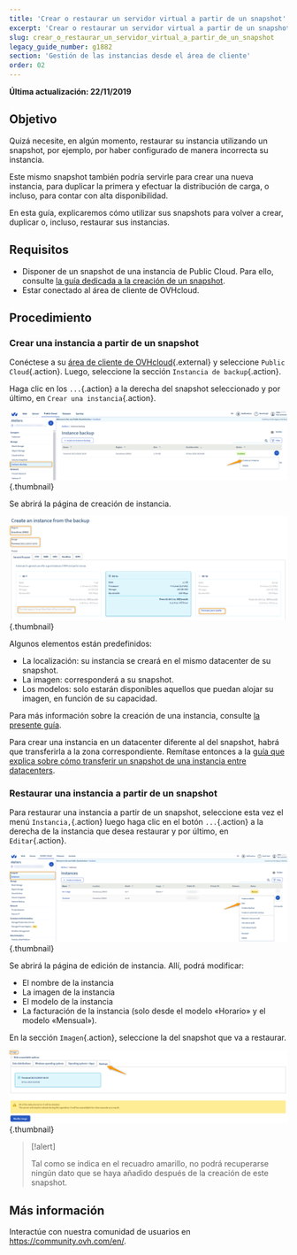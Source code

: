 ```yaml
---
title: 'Crear o restaurar un servidor virtual a partir de un snapshot'
excerpt: 'Crear o restaurar un servidor virtual a partir de un snapshot'
slug: crear_o_restaurar_un_servidor_virtual_a_partir_de_un_snapshot
legacy_guide_number: g1882
section: 'Gestión de las instancias desde el área de cliente'
order: 02
---
```


**Última actualización: 22/11/2019**

## Objetivo
Quizá necesite, en algún momento, restaurar su instancia utilizando un snapshot, por ejemplo, por haber configurado de manera incorrecta su instancia. 

Este mismo snapshot también podría servirle para crear una nueva instancia, para duplicar la primera y efectuar la distribución de carga, o incluso, para contar con alta disponibilidad.

En esta guía, explicaremos cómo utilizar sus snapshots para volver a crear, duplicar o, incluso, restaurar sus instancias.

## Requisitos
- Disponer de un snapshot de una instancia de Public Cloud. Para ello, consulte [la guía dedicada a la creación de un snapshot](../guardar_copia_de_seguridad_de_una_instancia/).
- Estar conectado al área de cliente de OVHcloud.

## Procedimiento

### Crear una instancia a partir de un snapshot

Conéctese a su [área de cliente de OVHcloud](https://ca.ovh.com/auth/?action=gotomanager&from=https://www.ovh.com/world/&ovhSubsidiary=ws){.external} y seleccione `Public Cloud`{.action}. Luego, seleccione la sección `Instancia de backup`{.action}.

Haga clic en los `...`{.action} a la derecha del snapshot seleccionado y por último, en `Crear una instancia`{.action}.

![public-cloud-instance-backup](images/restorebackup1.png){.thumbnail}

Se abrirá la página de creación de instancia.

![public-cloud-instance-backup](images/restorebackup2.png){.thumbnail}

Algunos elementos están predefinidos:

* La localización: su instancia se creará en el mismo datacenter de su snapshot.
* La imagen: corresponderá a su snapshot.
* Los modelos: solo estarán disponibles aquellos que puedan alojar su imagen, en función de su capacidad.

Para más información sobre la creación de una instancia, consulte [la presente guía](../crear_una_instancia_desde_el_area_de_cliente_de_ovh/).

Para crear una instancia en un datacenter diferente al del snapshot, habrá que transferirla a la zona correspondiente. Remítase entonces a la [guía que explica sobre cómo transferir un snapshot de una instancia entre datacenters](../transferir-backup-de-instancia-entre-datacenters/).

### Restaurar una instancia a partir de un snapshot

Para restaurar una instancia a partir de un snapshot, seleccione esta vez el menú `Instancia,`{.action} luego haga clic en el botón `...`{.action} a la derecha de la instancia que desea restaurar y por último, en `Editar`{.action}.

![public-cloud-instance-backup](images/restorebackup3.png){.thumbnail}

Se abrirá la página de edición de instancia. Allí, podrá modificar:

* El nombre de la instancia
* La imagen de la instancia
* El modelo de la instancia
* La facturación de la instancia (solo desde el modelo «Horario» y el modelo «Mensual»).

En la sección `Imagen`{.action}, seleccione la del snapshot que va a restaurar.

![public-cloud-instance-backup](images/restorebackup4.png){.thumbnail}


> [!alert]
>
>Tal como se indica en el recuadro amarillo, no podrá recuperarse ningún dato que se haya añadido después de la creación de este snapshot.
>

## Más información

Interactúe con nuestra comunidad de usuarios en <https://community.ovh.com/en/>.
